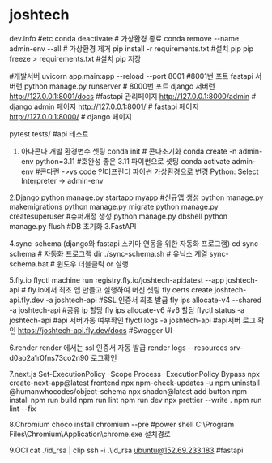 # joshtech

dev.info
#etc
conda deactivate # 가상환경 종료
conda remove --name admin-env --all # 가상환경 제거
pip install -r requirements.txt #설치 pip
pip freeze > requirements.txt #설치 pip 저장

#개발서버
uvicorn app.main:app --reload --port 8001 #8001번 포트 fastapi 서버런
python manage.py runserver # 8000번 포트 django 서버런
http://127.0.0.1:8001/docs #fastapi 관리페이지
http://127.0.0.1:8000/admin # django admin 페이지
http://127.0.0.1:8001/ # fastapi 페이지
http://127.0.0.1:8000/ # django 페이지

pytest tests/ #api 테스트

1. 아나콘다 개발 환경변수 셋팅
   conda init # 콘다초기화
   conda create -n admin-env python=3.11 #호완성 좋은 3.11 파이썬으로 셋팅
   conda activate admin-env #콘다런
   ->vs code 인터프린터 파이썬 가상환경으로 변경 Python: Select Interpreter → admin-env

2.Django
python manage.py startapp myapp #신규앱 생성
python manage.py makemigrations
python manage.py migrate
python manage.py createsuperuser #슈퍼개정 생성
python manage.py dbshell
python manage.py flush #DB 초기화
3.FastAPI

4.sync-schema (django와 fastapi 스키마 연동을 위한 자동화 프로그램)
cd sync-schema # 자동화 프로그램 dir
./sync-schema.sh # 유닉스 계열
sync-schema.bat # 윈도우 더블클릭 or 실행

5.fly.io
flyctl machine run registry.fly.io/joshtech-api:latest --app joshtech-api # fly.io에서 최초 앱 만들고 실행하여 머신 셋팅
fly certs create joshtech-api.fly.dev -a joshtech-api #SSL 인증서 최초 발급
fly ips allocate-v4 --shared -a joshtech-api #공유 ip 할당
fly ips allocate-v6 #v6 할당
flyctl status -a joshtech-api #api 서버가동 여부확인
flyctl logs -a joshtech-api #api서버 로그 확인
https://joshtech-api.fly.dev/docs #Swagger UI

6.render
render 에서는 ssl 인증서 자동 발급
render logs --resources srv-d0ao2a1r0fns73co2n90 로그확인

7.next.js
Set-ExecutionPolicy -Scope Process -ExecutionPolicy Bypass
npx create-next-app@latest frontend
npx npm-check-updates -u
npm uninstall @humanwhocodes/object-schema
npx shadcn@latest add button
npm install
npm run build
npm run lint
npm run dev
npx prettier --write .
npm run lint --fix

8.Chromium
choco install chromium --pre #power shell
C:\Program Files\Chromium\Application\chrome.exe 설치경로

9.OCI
cat ./id_rsa | clip
ssh -i .\id_rsa ubuntu@152.69.233.183 #fastapi
